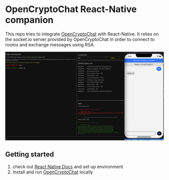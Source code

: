 # OpenCryptoChat React-Native companion

This repo tries to integrate [OpenCryptoChat](https://github.com/triestpa/Open-Cryptochat) with React-Native.
It relies on the socket.io server provided by OpenCryptoChat in order to connect to rooms and exchange messages using RSA.

![Screenshot](https://github.com/mchl18/ReactNativeOpenCryptochat/blob/main/demo.png)


## Getting started

1. check out [React Native Docs](https://reactnative.dev/docs/environment-setup) and set up environment
2. Install and run [OpenCryptoChat](https://github.com/triestpa/Open-Cryptochat) locally

